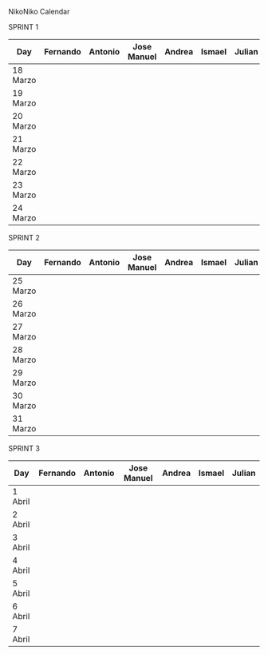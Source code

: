 NikoNiko Calendar

SPRINT 1

| Day           |   Fernando    |   Antonio      | Jose Manuel    |    Andrea      |    Ismael      |    Julian      |
| ------------- | ------------- | -------------  | -------------  | -------------  | -------------  | -------------  |
| 18 Marzo      |               |                |                |                |                |                |
| 19 Marzo      |               |                |                |                |                |                |
| 20 Marzo      |               |                |                |                |                |                |
| 21 Marzo      |               |                |                |                |                |                |
| 22 Marzo      |               |                |                |                |                |                |
| 23 Marzo      |               |                |                |                |                |                |
| 24 Marzo      |               |                |                |                |                |                |

SPRINT 2

| Day           |   Fernando    |   Antonio      | Jose Manuel    |    Andrea      |    Ismael      |    Julian      |
| ------------- | ------------- | -------------  | -------------  | -------------  | -------------  | -------------  |
| 25 Marzo      |               |                |                |                |                |                |
| 26 Marzo      |               |                |                |                |                |                |
| 27 Marzo      |               |                |                |                |                |                |
| 28 Marzo      |               |                |                |                |                |                |
| 29 Marzo      |               |                |                |                |                |                |
| 30 Marzo      |               |                |                |                |                |                |
| 31 Marzo      |               |                |                |                |                |                |

SPRINT 3

| Day           |   Fernando    |   Antonio      | Jose Manuel    |    Andrea      |    Ismael      |    Julian      |
| ------------- | ------------- | -------------  | -------------  | -------------  | -------------  | -------------  |
| 1 Abril       |               |                |                |                |                |                |
| 2 Abril       |               |                |                |                |                |                |
| 3 Abril       |               |                |                |                |                |                |
| 4 Abril       |               |                |                |                |                |                |
| 5 Abril       |               |                |                |                |                |                |
| 6 Abril       |               |                |                |                |                |                |
| 7 Abril       |               |                |                |                |                |                |
